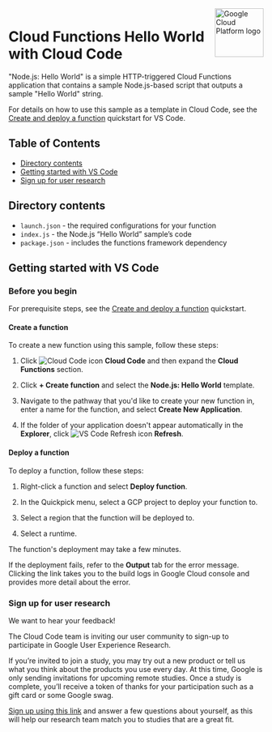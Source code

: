<img src="https://avatars2.githubusercontent.com/u/2810941?v=3&s=96" alt="Google Cloud Platform logo" title="Google Cloud Platform" align="right" height="96" width="96"/>

# Cloud Functions Hello World with Cloud Code

"Node.js: Hello World" is a simple HTTP-triggered Cloud Functions application that contains a sample Node.js-based script that outputs a sample "Hello World" string.

For details on how to use this sample as a template in Cloud Code, see the [Create and deploy a function](https://cloud.google.com/code/docs/vscode/create-deploy-function) quickstart for VS Code.

## Table of Contents

* [Directory contents](#directory-contents)
* [Getting started with VS Code](#getting-started-with-vs-code)
* [Sign up for user research](#sign-up-for-user-research)

## Directory contents
* `launch.json` - the required configurations for your function
* `index.js` - the Node.js “Hello World” sample’s code
* `package.json` - includes the functions framework dependency

## Getting started with VS Code

### Before you begin

For prerequisite steps, see the [Create and deploy a function](https://cloud.google.com/code/docs/vscode/create-deploy-function#before_you_begin) quickstart.

#### Create a function

To create a new function using this sample, follow these steps:

1. Click ![Cloud Code icon](https://cloud.google.com/static/code/docs/vscode/images/cloudcode-icon.png) **Cloud Code** and then expand the **Cloud Functions** section.

1. Click **+ Create function** and select the **Node.js: Hello World** template.

1. Navigate to the pathway that you'd like to create your new function in, enter a name for the function, and select **Create New Application**.

1. If the folder of your application doesn't appear automatically in the **Explorer**, click ![VS Code Refresh icon](https://cloud.google.com/static/code/docs/vscode/images/refresh-icon.png) **Refresh**.

#### Deploy a function

To deploy a function, follow these steps:

1. Right-click a function and select **Deploy function**.

1. In the Quickpick menu, select a GCP project to deploy your function to.

1. Select a region that the function will be deployed to.

1. Select a runtime.

The function's deployment may take a few minutes.

If the deployment fails, refer to the **Output** tab for the error message. Clicking the link takes you to the build logs in Google Cloud console and provides more detail about the error.

### Sign up for user research

We want to hear your feedback!

The Cloud Code team is inviting our user community to sign-up to participate in Google User Experience Research. 

If you’re invited to join a study, you may try out a new product or tell us what you think about the products you use every day. At this time, Google is only sending invitations for upcoming remote studies. Once a study is complete, you’ll receive a token of thanks for your participation such as a gift card or some Google swag. 

[Sign up using this link](https://google.qualtrics.com/jfe/form/SV_4Me7SiMewdvVYhL?reserved=1&utm_source=In-product&Q_Language=en&utm_medium=own_prd&utm_campaign=Q1&productTag=clou&campaignDate=January2021&referral_code=UXbT481079) and answer a few questions about yourself, as this will help our research team match you to studies that are a great fit.
